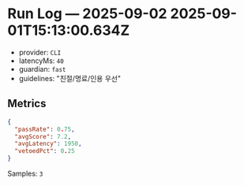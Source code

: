 # Run Log — 2025-09-02 2025-09-01T15:13:00.634Z
- provider: `CLI`
- latencyMs: `40`
- guardian: `fast`
- guidelines: "친절/명료/인용 우선"
## Metrics
```json
{
  "passRate": 0.75,
  "avgScore": 7.2,
  "avgLatency": 1950,
  "vetoedPct": 0.25
}
```
Samples: `3`